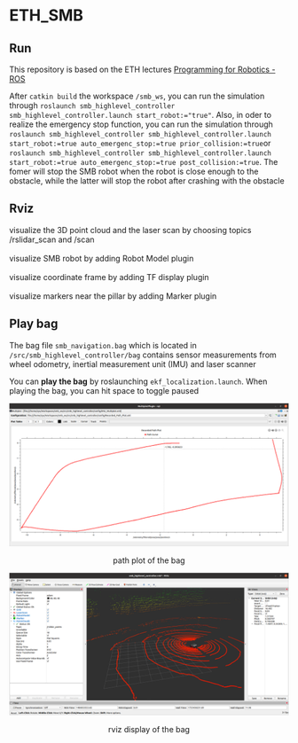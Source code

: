 # ETH_SMB
## Run
This repository is based on the ETH lectures [Programming for Robotics - ROS](https://rsl.ethz.ch/education-students/lectures/ros.html)  

After `catkin build` the workspace `/smb_ws`, you can run the simulation through `roslaunch smb_highlevel_controller smb_highlevel_controller.launch start_robot:="true"`. Also, in oder to realize the emergency stop function, you can run the simulation through `roslaunch smb_highlevel_controller smb_highlevel_controller.launch start_robot:=true auto_emergenc_stop:=true prior_collision:=true`or `roslaunch smb_highlevel_controller smb_highlevel_controller.launch start_robot:=true auto_emergenc_stop:=true post_collision:=true`. The fomer will stop the SMB robot when the robot is close enough to the obstacle, while the latter will stop the robot after crashing with the obstacle 
 ## Rviz
visualize the 3D point cloud and the laser scan by choosing topics /rslidar_scan and /scan <br><br>
visualize SMB robot by adding Robot Model plugin <br><br>
visualize coordinate frame by adding TF display plugin <br><br>
visualize markers near the pillar by adding Marker plugin <br>
## Play bag
The bag file `smb_navigation.bag` which is located in `/src/smb_highlevel_controller/bag` contains sensor measurements from wheel odometry, inertial measurement unit (IMU) and laser scanner <br>
  
You can **play the bag** by roslaunching `ekf_localization.launch`. When playing the bag, you can hit space to toggle paused<br>
  
![image](https://github.com/Ye-Dehuo/ETH_SMB/blob/main/img/recorded%20path%20plot.png) 
<p align="center"> path plot of the bag </p>  

![image](https://github.com/Ye-Dehuo/ETH_SMB/blob/main/img/rviz%20display%20of%20the%20%20bag.png)
<p align="center"> rviz display of the bag </p>  

